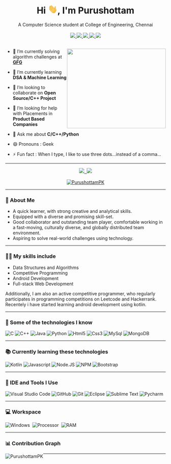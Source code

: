 <h1 align="center">Hi <img src="https://github.com/ABSphreak/ABSphreak/blob/master/gifs/Hi.gif" width="30px">, I'm Purushottam</h1>  

<p align='center'>
  A Computer Science student at College of Engineering, Chennai
  <br><br>
  <a href="https://www.linkedin.com/in/pk-bca/">
    <img src="https://img.shields.io/badge/linkedin-%230077B5.svg?&style=for-the-badge&logo=linkedin&logoColor=white" />
  </a>
  <a href="https://stackoverflow.com/users/14945674/purushottam/">
    <img src="https://img.shields.io/badge/Stack_Overflow-FE7A16?style=for-the-badge&logo=stack-overflow&logoColor=white" />
  </a>
  <a href="Pkr.bca@gmail.com">
   <img src="https://img.shields.io/badge/Gmail-D14836?style=for-the-badge&logo=gmail&logoColor=white" />
  </a>
  <a href="https://twitter.com/Puru_bca">
    <img src="https://img.shields.io/badge/Twitter-1DA1F2?style=for-the-badge&logo=twitter&logoColor=white" />
  </a>
  <a href="https://www.facebook.com/pkr.bca/">
    <img src="https://img.shields.io/badge/Facebook-1877F2?style=for-the-badge&logo=facebook&logoColor=white"/>
  </a>
<br> <br>
</p>

<img align="right" width="310" height="250" src="https://i.pinimg.com/originals/47/f0/34/47f0342cec72b800463bf003eac1257e.gif">

- 🔭 I’m currently solving algorithm challenges at [**GFG**](https://auth.geeksforgeeks.org/user/purushottamkumar4/practice/)
                                                 
- 🌱 I’m currently learning **DSA & Machine Learning**

- 👯 I’m looking to collaborate on **Open Source/C++ Project**

- 🤔 I’m looking for help with Placements in **Product Based Companies**

- 💬 Ask me about **C/C++/Python**

- 😄 Pronouns : Geek

- ⚡ Fun fact : When I type, I like to use three dots…instead of a comma...

---

<p align="center">
  <a href="#">
  <img src="https://github-readme-stats.vercel.app/api?username=PurushottamPK&show_icons=true&count_private=true&theme=dark" height="170">&nbsp;
  <!--I have to Change This Later ******* -->
  <img src="https://github-readme-stats.vercel.app/api/top-langs/?username=Purushottam-BCA&layout=compact&theme=dark&hide=html" height = "170">
   <br>
   <br>
  <img src="https://komarev.com/ghpvc/?username=PurushottamPK&color=green&label=+Profile+Views" alt="PurushottamPK" height="25"/> 
</a>
</p>

---

### 👨 About Me

- A quick learner, with strong creative and analytical skills.
- Equipped with a diverse and promising skill-set.
- Good collaborator and outstanding team player, comfortable working in a fast-moving, culturally diverse, and globally distributed team environment.
- Aspiring to solve real-world challenges using technology.

---

### 👨‍💻 My skills include

- Data Structures and Algorithms
- Competitive Programming
- Android Development
- Full-stack Web Development

Additionally, I am also an active competitive programmer, who regularly participates in programming competitions on Leetcode and Hackerrank. Recentely i have started learning android development using kotlin. 

---

### 🧠 Some of the technologies I know

![C](https://img.shields.io/badge/C-27338e?style=for-the-badge&logo=c&logoColor=white)
![C++](https://img.shields.io/badge/C++-649ad2?style=for-the-badge&logo=c%2B%2B&logoColor=white)
![Java](https://img.shields.io/badge/-Java-important?style=for-the-badge&logo=Java&logoColor=white)
![Python](https://img.shields.io/badge/Python-3776AB?style=for-the-badge&logo=Python&logoColor=white)
![Html5](https://img.shields.io/badge/HTML5-E34F26?style=for-the-badge&logo=html5&logoColor=white)
![Css3](https://img.shields.io/badge/CSS3-1572B6?style=for-the-badge&logo=css3&logoColor=white)
![MySql](https://img.shields.io/badge/MySQL-00000F?style=for-the-badge&logo=mysql&logoColor=white)
![MongoDB](https://img.shields.io/badge/MongoDB-4EA94B?style=for-the-badge&logo=mongodb&logoColor=white)

---

<!--learning-->
### 📚 Currently learning these technologies

![Kotlin](https://img.shields.io/badge/Kotlin-0095D5?&style=for-the-badge&logo=kotlin&logoColor=white)
![Javascript](https://img.shields.io/badge/JavaScript-323330?style=for-the-badge&logo=javascript&logoColor=F7DF1E)
![Node.JS](https://img.shields.io/badge/Node.js-43853D?style=for-the-badge&logo=node.js&logoColor=white)
![NPM](https://img.shields.io/badge/npm-CB3837?style=for-the-badge&logo=npm&logoColor=white)
![Bootstrap](https://img.shields.io/badge/Bootstrap-563D7C?style=for-the-badge&logo=bootstrap&logoColor=white)
<!--learning-->

---

### 🔨 IDE and Tools I Use

![Visual Studio Code](https://img.shields.io/badge/Visual_Studio_Code-007ACC?style=for-the-badge&logo=Visual-Studio-Code&logoColor=white)
![GitHub](https://img.shields.io/badge/GitHub-181717?style=for-the-badge&logo=github)
![Git](https://img.shields.io/badge/Git-F05032?style=for-the-badge&logo=Git&logoColor=white)
![Eclipse](https://img.shields.io/badge/Eclipse-2C2255?style=for-the-badge&logo=eclipse&logoColor=white)
![Sublime Text](https://img.shields.io/badge/sublime_text-%23575757.svg?&style=for-the-badge&logo=sublime-text&logoColor=important)
![Pycharm](	https://img.shields.io/badge/PyCharm-000000.svg?&style=for-the-badge&logo=PyCharm&logoColor=white)

---

### 💻 Workspace
![Windows](https://img.shields.io/badge/Windows-LENOVO_G50_80-0078D6?style=for-the-badge&logo=windows&logoColor=white)&nbsp;
![Processor](https://img.shields.io/badge/Intel-Core_i3_5th-0071C5?style=for-the-badge&logo=intel&logoColor=white)&nbsp;
![RAM](https://img.shields.io/badge/RAM-4GB-%230071C5.svg?&style=for-the-badge&logoColor=white)

---

### 📊 Contribution Graph
<p><img align="left" src="https://activity-graph.herokuapp.com/graph?username=PurushottamPK&theme=github" alt="PurushottamPK" /></p> 

---

